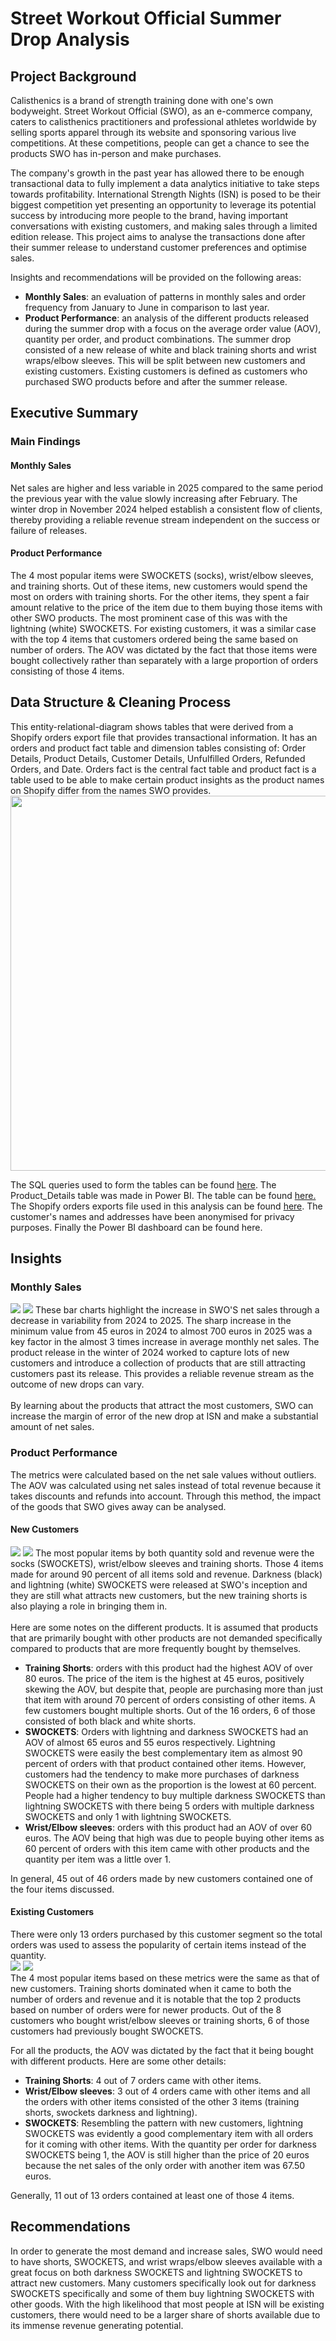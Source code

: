 # Street Workout Official Summer Drop Analysis

## Project Background
Calisthenics is a brand of strength training done with one's own bodyweight. Street Workout Official (SWO), as an e-commerce company, caters to calisthenics practitioners and professional athletes worldwide by selling sports apparel through its website and sponsoring various live competitions. At these competitions, people can get a chance to see the products SWO has in-person and make purchases.

The company's growth in the past year has allowed there to be enough transactional data to fully implement a data analytics initiative to take steps towards profitability. International Strength Nights (ISN) is posed to be their biggest competition yet presenting an opportunity to leverage its potential success by introducing more people to the brand, having important conversations with existing customers, and making sales through a limited edition release. This project aims to analyse the transactions done after their summer release to understand customer preferences and optimise sales.

Insights and recommendations will be provided on the following areas:
- **Monthly Sales**: an evaluation of patterns in monthly sales and order frequency from January to June in comparison to last year.
- **Product Performance**: an analysis of the different products released during the summer drop with a focus on the average order value (AOV), quantity per order, and product combinations. The summer drop consisted of a new release of white and black training shorts and wrist wraps/elbow sleeves. This will be split between new customers and existing customers. Existing customers is defined as customers who purchased SWO products before and after the summer release. 

## Executive Summary

### Main Findings
#### Monthly Sales
Net sales are higher and less variable in 2025 compared to the same period the previous year with the value slowly increasing after February. The winter drop in November 2024 helped establish a consistent flow of clients, thereby providing a reliable revenue stream independent on the success or failure of releases.

#### Product Performance
The 4 most popular items were SWOCKETS (socks), wrist/elbow sleeves, and training shorts. Out of these items, new customers would spend the most on orders with training shorts. For the other items, they spent a fair amount relative to the price of the item due to them buying those items with other SWO products. The most prominent case of this was with the lightning (white) SWOCKETS. For existing customers, it was a similar case with the top 4 items that customers ordered being the same based on number of orders. The AOV was dictated by the fact that those items were bought collectively rather than separately with a large proportion of orders consisting of those 4 items.

## Data Structure & Cleaning Process
This entity-relational-diagram shows tables that were derived from a Shopify orders export file that provides transactional information. It has an orders and product fact table and dimension tables consisting of: Order Details, Product Details, Customer Details, Unfulfilled Orders, Refunded Orders, and Date. Orders fact is the central fact table and product fact is a table used to be able to make certain product insights as the product names on Shopify differ from the names SWO provides. 
<br><img src = "SWO ERD.png" width = 600 height = 600>

The SQL queries used to form the tables can be found <a href = "Data-Cleaning-Procedure/SQL_Queries">here</a>. The Product_Details table was made in Power BI. The table can be found <a href = "Data-Cleaning-Procedure/Product_Details.csv">here.</a> The Shopify orders exports file used in this analysis can be found <a href = "Data-Cleaning-Procedure/orders_export_1.csv">here</a>. The customer's names and addresses have been anonymised for privacy purposes. Finally the Power BI dashboard can be found here.

## Insights
### Monthly Sales
<img src = "Charts/Monthly_Net_Sales2024.png">
<img src = "Charts/Monthly_Net_Sales2025.png">
These bar charts highlight the increase in SWO'S net sales through a decrease in variability from 2024 to 2025. The sharp increase in the minimum value from 45 euros in 2024 to almost 700 euros in 2025 was a key factor in the almost 3 times increase in average monthly net sales. The product release in the winter of 2024 worked to capture lots of new customers and introduce a collection of products that are still attracting customers past its release. This provides a reliable revenue stream as the outcome of new drops can vary.
<br>
<br>
By learning about the products that attract the most customers, SWO can increase the margin of error of the new drop at ISN and make a substantial amount of net sales.



### Product Performance
The metrics were calculated based on the net sale values without outliers. The AOV was calculated using net sales instead of total revenue because it takes discounts and refunds into account. Through this method, the impact of the goods that SWO gives away can be analysed.

#### New Customers
<img src = "Charts/Quantity_Sold_New_Customers.png">
<img src = "Charts/Total_Revenue_New_Customers.png">
The most popular items by both quantity sold and revenue were the socks (SWOCKETS), wrist/elbow sleeves and training shorts. Those 4 items made for around 90 percent of all items sold and revenue. Darkness (black) and lightning (white) SWOCKETS were released at SWO's inception and they are still what attracts new customers, but the new training shorts is also playing a role in bringing them in.
<br>
<br>
Here are some notes on the different products. It is assumed that products that are primarily bought with other products are not demanded specifically compared to products that are more frequently bought by themselves.
<br>

- **Training Shorts**: orders with this product had the highest AOV of over 80 euros. The price of the item is the highest at 45 euros, positively skewing the AOV, but despite that, people are purchasing more than just that item with around 70 percent of orders consisting of other items. A few customers bought multiple shorts. Out of the 16 orders, 6 of those consisted of both black and white shorts.
- **SWOCKETS**: Orders with lightning and darkness SWOCKETS had an AOV of almost 65 euros and 55 euros respectively. Lightning SWOCKETS were easily the best complementary item as almost 90 percent of orders with that product contained other items. However, customers had the tendency to make more purchases of darkness SWOCKETS on their own as the proportion is the lowest at 60 percent. People had a higher tendency to buy multiple darkness SWOCKETS than lightning SWOCKETS with there being 5 orders with multiple darkness SWOCKETS and only 1 with lightning SWOCKETS.
- **Wrist/Elbow sleeves**: orders with this product had an AOV of over 60 euros. The AOV being that high was due to people buying other items as 60 percent of orders with this item came with other products and the quantity per item was a little over 1. 

In general, 45 out of 46 orders made by new customers contained one of the four items discussed.

#### Existing Customers
There were only 13 orders purchased by this customer segment so the total orders was used to assess the popularity of certain items instead of the quantity.
<br>
<img src = "Charts/Num_Orders_Repeat_Customers.png">
<img src = "Charts/Total_Revenue_Repeat_Customers.png">
<br>
The 4 most popular items based on these metrics were the same as that of new customers. Training shorts dominated when it came to both the number of orders and revenue and it is notable that the top 2 products based on number of orders were for newer products. Out of the 8 customers who bought wrist/elbow sleeves or training shorts, 6 of those customers had previously bought SWOCKETS. 

For all the products, the AOV was dictated by the fact that it being bought with different products. Here are some other details:

- **Training Shorts**: 4 out of 7 orders came with other items.
- **Wrist/Elbow sleeves**: 3 out of 4 orders came with other items and all the orders with other items consisted of the other 3 items (training shorts, swockets darkness and lightning).
- **SWOCKETS**: Resembling the pattern with new customers, lightning SWOCKETS was evidently a good complementary item with all orders for it coming with other items. With the quantity per order for darkness SWOCKETS being 1, the AOV is still higher than the price of 20 euros because the net sales of the only order with another item was 67.50 euros.

Generally, 11 out of 13 orders contained at least one of those 4 items.

## Recommendations
In order to generate the most demand and increase sales, SWO would need to have shorts, SWOCKETS, and wrist wraps/elbow sleeves available with a great focus on both darkness SWOCKETS and lightning SWOCKETS to attract new customers. Many customers specifically look out for darkness SWOCKETS specifically and some of them buy lightning SWOCKETS with other goods. With the high likelihood that most people at ISN will be existing customers, there would need to be a larger share of shorts available due to its immense revenue generating potential.
